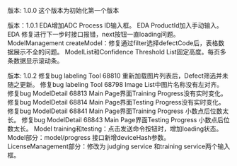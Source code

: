 版本: 1.0.0
这个版本为初始化第一个版本

版本：1.0.1
EDA增加ADC Process ID输入框。
EDA ProductId加入手动输入。
EDA 修复进行下一步时接口报错，next按钮一直loading问题。
ModelManagement createModel：修复通过filter选择defectCode后，表格数据展示不全的问题。
ModelList和Confidence Threshold List固定高度。每页多条数据显示滚动条。

版本: 1.0.2
修复bug labeling Tool 68810 重新加载图片列表后，Defect筛选并未随之更新。
修复bug labeling Tool 68798 Image List中图片名称没有左对齐。
修复bug ModelDetail 68813 Main Page界面Training Progress没有实时变化。
修复bug ModelDetail 68814 Main Page界面Testing Progress没有实时变化。
修复bug ModelDetail 68841  Main Page界面Training Progress 小数点后位数太长。
修复bug ModelDetail 68843  Main Page界面Testing Progress 小数点后位数太长。
Model training和testing：点击发送命令按钮时，增加loading状态。
Model部分：model/progress 接口新增deviceHash参数。
LicenseManagement部分：修改为 judging service 和training service两个输入框。